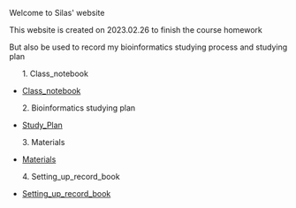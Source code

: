 <p>Welcome to Silas' website</p>
<p>This website is created on 2023.02.26 to finish the course homework</p>
<p>But also be used to record my bioinformatics studying process and studying plan</p>

<ul>
  <p>1. Class_notebook</p>
  <li> <a href="https://github.com/Silaschuwen/Silas_Bioinformatics_Thu_2023_spring/tree/main/Class_notebook">Class_notebook</a> </li>
  
  <p>2. Bioinformatics studying plan</p>
  <li> <a href="https://github.com/Silaschuwen/Silas_Bioinformatics_Thu_2023_spring/blob/main/Bioinformatics_study_plan.md">Study_Plan</a> </li>
  
  <p>3. Materials</p>
  <li> <a href="https://github.com/Silaschuwen/Silas_Bioinformatics_Thu_2023_spring/tree/main/Materials">Materials</a> </li>
  
  <p>4. Setting_up_record_book</p>
  <li> <a href="https://github.com/Silaschuwen/Silas_Bioinformatics_Thu_2023_spring/tree/main/Setting_up_record_book">Setting_up_record_book</a> </li>
</ul>

